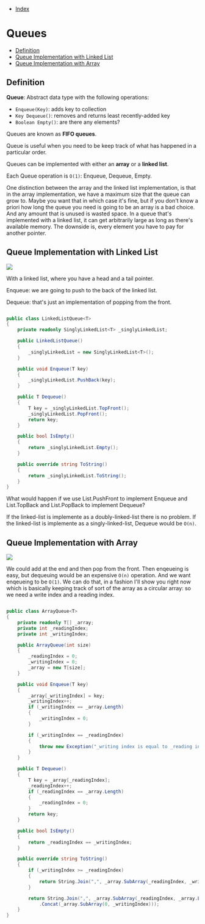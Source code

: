 * [Index](https://github.com/KiraDiShira/Cracking#cracking)

# Queues

* [Definition](#definition)
* [Queue Implementation with Linked List](#queue-implementation-with-linked-list)
* [Queue Implementation with Array](#queue-implementation-with-array)

## Definition

**Queue**: Abstract data type with the following operations:

* `Enqueue(Key)`: adds key to collection
* `Key Dequeue()`: removes and returns least recently-added key
* `Boolean Empty()`: are there any elements?

Queues are known as **FIFO queues**.

Queue is useful when you need to be keep track of what has happened in a particular order.

Queues can be implemented with either an **array** or a **linked list**.

Each Queue operation is `O(1)`: Enqueue, Dequeue, Empty.

One distinction between the array and the linked list implementation, is that in the array implementation, we have a maximum size that the queue can grow to. Maybe you want that in which case it's fine, but if you don't know a priori how long the queue you need is going to be an array is a bad choice. And any amount that is unused is wasted space. In a queue that's implemented with a linked list, it can get arbitrarily large as long as there's available memory. The downside is, every element you have to pay for another pointer. 

## Queue Implementation with Linked List

<img src="https://raw.githubusercontent.com/KiraDiShira/Cracking/blob/master/Queues/q1.PNG" />

With a linked list, where you have a head and a tail pointer. 

Enqueue: we are going to push to the back of the linked list.

Dequeue: that's just an implementation of popping from the front.

```c#

public class LinkedListQueue<T>
{
    private readonly SinglyLinkedList<T> _singlyLinkedList;

    public LinkedListQueue()
    {
        _singlyLinkedList = new SinglyLinkedList<T>();
    }

    public void Enqueue(T key)
    {
        _singlyLinkedList.PushBack(key);
    }

    public T Dequeue()
    {
        T key = _singlyLinkedList.TopFront();
        _singlyLinkedList.PopFront();
        return key;
    }

    public bool IsEmpty()
    {
        return _singlyLinkedList.Empty();
    }

    public override string ToString()
    {
        return _singlyLinkedList.ToString();
    }
}

```

What would happen if we use List.PushFront to implement Enqueue and List.TopBack and List.PopBack to implement Dequeue?

If the linked-list is implemente as a doubly-linked-list there is no problem.
If the linked-list is implemente as a singly-linked-list, Dequeue would be `O(n)`.

## Queue Implementation with Array

<img src="https://raw.githubusercontent.com/KiraDiShira/Cracking/blob/master/Queues/q2.PNG" />

We could add at the end and then pop from the front. Then enqeueing is easy, but dequeuing would be an expensive `O(n)` operation. And we want enqeueing to be `O(1)`. We can do that, in a fashion I'll show you right now which is basically keeping track of sort of the array as a circular array: so we need a write index and a reading index.

```c#

public class ArrayQueue<T>
{
    private readonly T[] _array;
    private int _readingIndex;
    private int _writingIndex;

    public ArrayQueue(int size)
    {
        _readingIndex = 0;
        _writingIndex = 0;
        _array = new T[size];
    }

    public void Enqueue(T key)
    {
        _array[_writingIndex] = key;
        _writingIndex++;
        if (_writingIndex == _array.Length)
        {
            _writingIndex = 0;
        }

        if (_writingIndex == _readingIndex)
        {
            throw new Exception("_writing index is equal to _reading index: I can't know if queue is empty");
        }
    }

    public T Dequeue()
    {
        T key = _array[_readingIndex];
        _readingIndex++;
        if (_readingIndex == _array.Length)
        {
            _readingIndex = 0;
        }
        return key;
    }

    public bool IsEmpty()
    {
        return _readingIndex == _writingIndex;
    }

    public override string ToString()
    {
        if (_writingIndex >= _readingIndex)
        {
            return String.Join(",", _array.SubArray(_readingIndex, _writingIndex - _readingIndex));
        }

        return String.Join(",", _array.SubArray(_readingIndex, _array.Length - _readingIndex)
            .Concat(_array.SubArray(0, _writingIndex)));
    }
}

```
